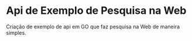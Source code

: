 # Api de Exemplo de Pesquisa na Web

Criação de exemplo de api em GO que faz pesquisa na Web de maneira simples.

